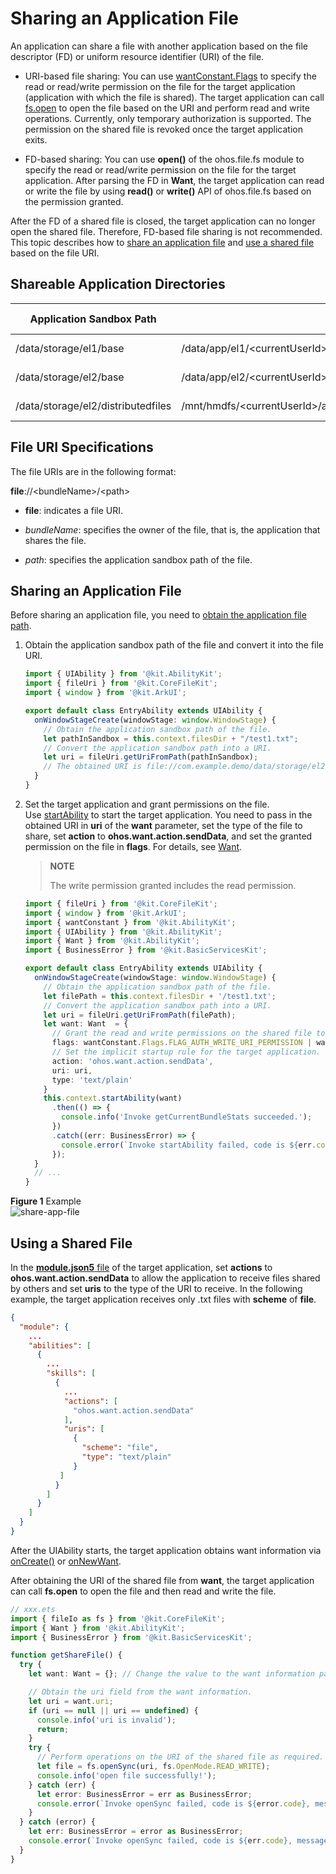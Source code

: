 # Sharing an Application File

An application can share a file with another application based on the file descriptor (FD) or uniform resource identifier (URI) of the file.

- URI-based file sharing: You can use [wantConstant.Flags](../reference/apis-ability-kit/js-apis-app-ability-wantConstant.md#wantconstantflags) to specify the read or read/write permission on the file for the target application (application with which the file is shared). The target application can call [fs.open](../reference/apis-core-file-kit/js-apis-file-fs.md#fsopen) to open the file based on the URI and perform read and write operations. Currently, only temporary authorization is supported. The permission on the shared file is revoked once the target application exits.

- FD-based sharing: You can use **open()** of the ohos.file.fs module to specify the read or read/write permission on the file for the target application. After parsing the FD in **Want**, the target application can read or write the file by using **read()** or **write()** API of ohos.file.fs based on the permission granted.

After the FD of a shared file is closed, the target application can no longer open the shared file. Therefore, FD-based file sharing is not recommended. This topic describes how to [share an application file](#sharing-an-application-file) and [use a shared file](#using-a-shared-file) based on the file URI.

## Shareable Application Directories

| Application Sandbox Path                            | Physical Path                                                                            | Description &emsp;&emsp;&emsp;&emsp;&emsp;&emsp;&emsp;&emsp;&emsp;&emsp;&emsp;&emsp;|
| -------                              | -------                                                                             | ---- |
| /data/storage/el1/base               | /data/app/el1/\<currentUserId\>/base/\<PackageName\>                                | Encrypted database directory under **/el1**.|
| /data/storage/el2/base               | /data/app/el2/\<currentUserId\>/base/\<PackageName\>                                | Encrypted database directory under **/el2**.|
| /data/storage/el2/distributedfiles   | /mnt/hmdfs/\<currentUserId\>/account/device_view/\<networkId\>/data/\<PackageName\> | Distributed data directory under **el2/**.|

## File URI Specifications

The file URIs are in the following format:

  **file**://&lt;bundleName&gt;/&lt;path&gt;

- **file**: indicates a file URI.

- *bundleName*: specifies the owner of the file, that is, the application that shares the file.

- *path*: specifies the application sandbox path of the file.

## Sharing an Application File

Before sharing an application file, you need to [obtain the application file path](../application-models/application-context-stage.md#obtaining-application-file-paths).

1. Obtain the application sandbox path of the file and convert it into the file URI.

   ```ts
   import { UIAbility } from '@kit.AbilityKit';
   import { fileUri } from '@kit.CoreFileKit';
   import { window } from '@kit.ArkUI';
   
   export default class EntryAbility extends UIAbility {
     onWindowStageCreate(windowStage: window.WindowStage) {
       // Obtain the application sandbox path of the file.
       let pathInSandbox = this.context.filesDir + "/test1.txt";
       // Convert the application sandbox path into a URI.
       let uri = fileUri.getUriFromPath(pathInSandbox);
       // The obtained URI is file://com.example.demo/data/storage/el2/base/files/test1.txt.
     }
   }
   ```

2. Set the target application and grant permissions on the file.<br>
   Use [startAbility](../reference/apis-ability-kit/js-apis-inner-application-uiAbilityContext.md#uiabilitycontextstartability) to start the target application. You need to pass in the obtained URI in **uri** of the **want** parameter, set the type of the file to share, set **action** to **ohos.want.action.sendData**, and set the granted permission on the file in **flags**. For details, see [Want](../reference/apis-ability-kit/js-apis-app-ability-want.md#properties).

   > **NOTE**
   >
   > The write permission granted includes the read permission.

   ```ts
   import { fileUri } from '@kit.CoreFileKit';
   import { window } from '@kit.ArkUI';
   import { wantConstant } from '@kit.AbilityKit';
   import { UIAbility } from '@kit.AbilityKit';
   import { Want } from '@kit.AbilityKit';
   import { BusinessError } from '@kit.BasicServicesKit';
   
   export default class EntryAbility extends UIAbility {
     onWindowStageCreate(windowStage: window.WindowStage) {
       // Obtain the application sandbox path of the file.
       let filePath = this.context.filesDir + '/test1.txt';
       // Convert the application sandbox path into a URI.
       let uri = fileUri.getUriFromPath(filePath);
       let want: Want  = {
         // Grant the read and write permissions on the shared file to the target application.
         flags: wantConstant.Flags.FLAG_AUTH_WRITE_URI_PERMISSION | wantConstant.Flags.FLAG_AUTH_READ_URI_PERMISSION,
         // Set the implicit startup rule for the target application.
         action: 'ohos.want.action.sendData',
         uri: uri,
         type: 'text/plain'
       }
       this.context.startAbility(want)
         .then(() => {
           console.info('Invoke getCurrentBundleStats succeeded.');
         })
         .catch((err: BusinessError) => {
           console.error(`Invoke startAbility failed, code is ${err.code}, message is ${err.message}`);
         });
     }
     // ...
   }
   ```
**Figure 1** Example<br>
![share-app-file](figures/share-app-file.png)

## Using a Shared File

In the [**module.json5** file](../quick-start/module-configuration-file.md) of the target application, set **actions** to **ohos.want.action.sendData** to allow the application to receive files shared by others and set **uris** to the type of the URI to receive. In the following example, the target application receives only .txt files with **scheme** of **file**.
  
```json
{
  "module": {
    ...
    "abilities": [
      {
        ...
        "skills": [
          {
            ...
            "actions": [
              "ohos.want.action.sendData"
            ],
            "uris": [
              {
                "scheme": "file",
                "type": "text/plain"
              }
           ]
          }
        ]
      }
    ]
  }
}
```

After the UIAbility starts, the target application obtains want information via [onCreate()](../reference/apis-ability-kit/js-apis-app-ability-uiAbility.md#uiabilityoncreate) or [onNewWant](../reference/apis-ability-kit/js-apis-app-ability-uiAbility.md#uiabilityonnewwant).

After obtaining the URI of the shared file from **want**, the target application can call **fs.open** to open the file and then read and write the file.

```ts
// xxx.ets
import { fileIo as fs } from '@kit.CoreFileKit';
import { Want } from '@kit.AbilityKit';
import { BusinessError } from '@kit.BasicServicesKit';

function getShareFile() {
  try {
    let want: Want = {}; // Change the value to the want information passed by the application that shares the file.

    // Obtain the uri field from the want information.
    let uri = want.uri;
    if (uri == null || uri == undefined) {
      console.info('uri is invalid');
      return;
    }
    try {
      // Perform operations on the URI of the shared file as required. For example, open the URI to obtain the file object in read/write mode.
      let file = fs.openSync(uri, fs.OpenMode.READ_WRITE);
      console.info('open file successfully!');
    } catch (err) {
      let error: BusinessError = err as BusinessError;
      console.error(`Invoke openSync failed, code is ${error.code}, message is ${error.message}`);
    }
  } catch (error) {
    let err: BusinessError = error as BusinessError;
    console.error(`Invoke openSync failed, code is ${err.code}, message is ${err.message}`);
  }
}
```